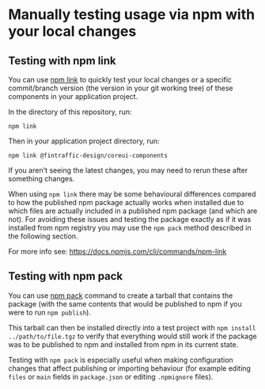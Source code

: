 # Manually testing usage via npm with your local changes

## Testing with npm link

You can use [npm link](https://docs.npmjs.com/cli/commands/npm-link) to quickly test your local changes or a specific commit/branch version (the version in your git working tree) of these components in your application project.

In the directory of this repository, run:

```shell
npm link
```

Then in your application project directory, run:
```shell
npm link @fintraffic-design/coreui-components
```

If you aren't seeing the latest changes, you may need to rerun these after something changes.

When using `npm link` there may be some behavioural differences compared to how the published npm package actually works when installed due to which files are actually included in a published npm package (and which are not). For avoiding these issues and testing the package exactly as if it was installed from npm registry you may use the `npm pack` method described in the following section.

For more info see: https://docs.npmjs.com/cli/commands/npm-link

## Testing with npm pack

You can use [npm pack](https://docs.npmjs.com/cli/commands/npm-pack) command to create a tarball that contains the package (with the same contents that would be published to npm if you were to run `npm publish`).

This tarball can then be installed directly into a test project with `npm install ../path/to/file.tgz` to verify that everything would still work if the package was to be published to npm and installed from npm in its current state.

Testing with `npm pack` is especially useful when making configuration changes that affect publishing or importing behaviour (for example editing `files` or `main` fields in `package.json` or editing `.npmignore` files).